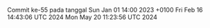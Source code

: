 Commit ke-55 pada tanggal Sun Jan 01 14:00 2023 +0100
Fri Feb 16 14:43:06 UTC 2024
Mon May 20 11:23:56 UTC 2024
